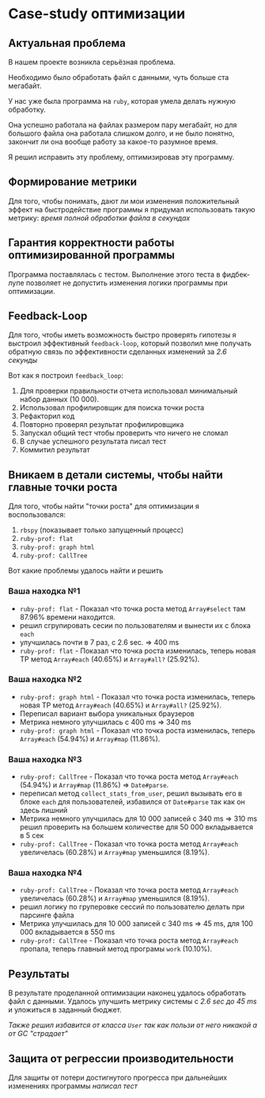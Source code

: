 # Case-study оптимизации

## Актуальная проблема
В нашем проекте возникла серьёзная проблема.

Необходимо было обработать файл с данными, чуть больше ста мегабайт.

У нас уже была программа на `ruby`, которая умела делать нужную обработку.

Она успешно работала на файлах размером пару мегабайт, но для большого файла она работала слишком долго, и не было понятно, закончит ли она вообще работу за какое-то разумное время.

Я решил исправить эту проблему, оптимизировав эту программу.

## Формирование метрики
Для того, чтобы понимать, дают ли мои изменения положительный эффект на быстродействие программы я придумал использовать такую метрику: *время полной обработки файла в секундах*

## Гарантия корректности работы оптимизированной программы
Программа поставлялась с тестом. Выполнение этого теста в фидбек-лупе позволяет не допустить изменения логики программы при оптимизации.

## Feedback-Loop
Для того, чтобы иметь возможность быстро проверять гипотезы я выстроил эффективный `feedback-loop`, который позволил мне получать обратную связь по эффективности сделанных изменений за *2.6 секунды*

Вот как я построил `feedback_loop`:
  1. Для проверки правильности отчета использовал минимальный набор данных (10 000).
  2. Использовал профилировщик для поиска точки роста
  3. Рефакторил код
  4. Повторно проверял результат профилировщика
  5. Запускал общий тест чтобы проверить что ничего не сломал
  6. В случае успешного результата писал тест
  7. Коммитил результат

## Вникаем в детали системы, чтобы найти главные точки роста
Для того, чтобы найти "точки роста" для оптимизации я воспользовался:
  1. `rbspy` (показывает только запущенный процесс)
  2. `ruby-prof: flat`
  3. `ruby-prof: graph html`
  4. `ruby-prof: CallTree`

Вот какие проблемы удалось найти и решить

### Ваша находка №1
- `ruby-prof: flat` - Показал что точка роста метод `Array#select` там 87.96% времени находится.
- решил сгрупировать сесии по пользователям и вынести их с блока `each`
- улучшилась почти в 7 раз, с 2.6 sec. => 400 ms
- `ruby-prof: flat` - Показал что точка роста изменилась, теперь новая ТР метод `Array#each` (40.65%) и `Array#all?` (25.92%).

### Ваша находка №2
- `ruby-prof: graph html` - Показал что точка роста изменилась, теперь новая ТР метод `Array#each` (40.65%) и `Array#all?` (25.92%).
- Переписал вариант выбора уникальных браузеров
- Метрика немного улучшилась с 400 ms => 340 ms
- `ruby-prof: graph html` - Показал что точка роста изменилась, теперь `Array#each` (54.94%) и `Array#map` (11.86%).

### Ваша находка №3
- `ruby-prof: CallTree` - Показал что точка роста метод `Array#each` (54.94%) и `Array#map` (11.86%) => `Date#parse`.
- переписал метод `collect_stats_from_user`, решил вызывать его в блоке `each` для пользователей, избавился от `Date#parse` так как он здесь лишний
- Метрика немного улучшилась для 10 000 записей с 340 ms => 310 ms решил проверить на большем количестве для 50 000 вкладывается в 5 сек
- `ruby-prof: CallTree` - Показал что точка роста метод `Array#each` увеличелась (60.28%) и `Array#map` уменьшился (8.19%).

### Ваша находка №4
- `ruby-prof: CallTree` - Показал что точка роста метод `Array#each` увеличелась (60.28%) и `Array#map` уменьшился (8.19%).
- решил логику по груперовке сессий по пользователю делать при парсинге файла
- Метрика улучшилась для 10 000 записей с 340 ms => 45 ms, для 100 000 вкладывается в 550 ms
- `ruby-prof: CallTree` - Показал что точка роста метод `Array#each` пропала, теперь главный метод програмы `work` (10.10%).

## Результаты
В результате проделанной оптимизации наконец удалось обработать файл с данными.
Удалось улучшить метрику системы с *2.6 sec до 45 ms* и уложиться в заданный бюджет.

*Также решил избавится от класса `User` так как пользи от него никакой а от GC "страдает"*

## Защита от регрессии производительности
Для защиты от потери достигнутого прогресса при дальнейших изменениях программы *написал тест*

